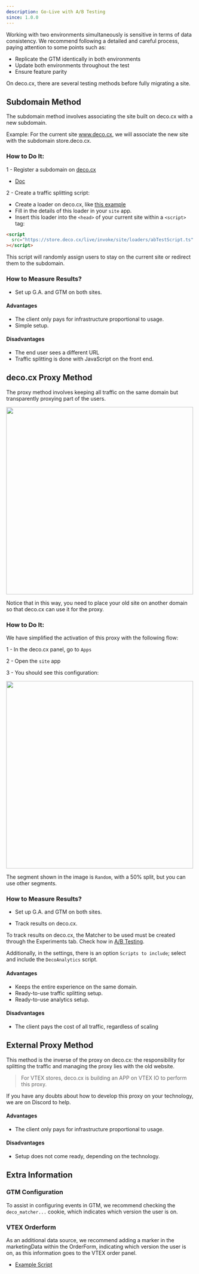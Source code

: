 ```yaml
---
description: Go-Live with A/B Testing
since: 1.0.0
---
```


Working with two environments simultaneously is sensitive in terms of data
consistency. We recommend following a detailed and careful process, paying
attention to some points such as:

- Replicate the GTM identically in both environments
- Update both environments throughout the test
- Ensure feature parity

On deco.cx, there are several testing methods before fully migrating a site.

## Subdomain Method

The subdomain method involves associating the site built on deco.cx with a new
subdomain.

Example: For the current site www.deco.cx, we will associate the new site with
the subdomain store.deco.cx.

### How to Do It:

1 - Register a subdomain on [deco.cx](https://deco.cx)

- [Doc](https://deco.cx/docs/en/getting-started/custom-domains/)

2 - Create a traffic splitting script:

- Create a loader on deco.cx, like
  [this example](https://gist.github.com/guitavano/aca72370b74081289d5d2b86143828e6)
- Fill in the details of this loader in your `site` app.
- Insert this loader into the `<head>` of your current site within a `<script>`
  tag:

```html
<script
  src="https://store.deco.cx/live/invoke/site/loaders/abTestScript.ts"
></script>
```

This script will randomly assign users to stay on the current site or redirect
them to the subdomain.

### How to Measure Results?

- Set up G.A. and GTM on both sites.

#### Advantages

- The client only pays for infrastructure proportional to usage.
- Simple setup.

#### Disadvantages

- The end user sees a different URL
- Traffic splitting is done with JavaScript on the front end.

## deco.cx Proxy Method

The proxy method involves keeping all traffic on the same domain but
transparently proxying part of the users.

<img src="https://deco-sites-assets.s3.sa-east-1.amazonaws.com/starting/650953a6-0ae4-448d-b911-943565cf9094/Screenshot-2024-09-04-at-09.58.03.png" width="500">

Notice that in this way, you need to place your old site on another domain so
that deco.cx can use it for the proxy.

### How to Do It:

We have simplified the activation of this proxy with the following flow:

1 - In the deco.cx panel, go to `Apps`

2 - Open the `site` app

3 - You should see this configuration:

<img src="https://deco-sites-assets.s3.sa-east-1.amazonaws.com/starting/bdacf591-d141-44b5-b85c-3c4068c67c8a/Screenshot-2024-09-04-at-09.59.05.png" width="500">

The segment shown in the image is `Random`, with a 50% split, but you can use
other segments.

### How to Measure Results?

- Set up G.A. and GTM on both sites.

- Track results on deco.cx.

To track results on deco.cx, the Matcher to be used must be created through the
Experiments tab. Check how in
[A/B Testing](https://deco.cx/docs/en/developing-capabilities/apps/ab-test).

Additionally, in the settings, there is an option `Scripts to include`; select
and include the `DecoAnalytics` script.

#### Advantages

- Keeps the entire experience on the same domain.
- Ready-to-use traffic splitting setup.
- Ready-to-use analytics setup.

#### Disadvantages

- The client pays the cost of all traffic, regardless of scaling

## External Proxy Method

This method is the inverse of the proxy on deco.cx: the responsibility for
splitting the traffic and managing the proxy lies with the old website.

> For VTEX stores, deco.cx is building an APP on VTEX IO to perform this proxy.

If you have any doubts about how to develop this proxy on your technology, we
are on Discord to help.

#### Advantages

- The client only pays for infrastructure proportional to usage.

#### Disadvantages

- Setup does not come ready, depending on the technology.

## Extra Information

### GTM Configuration

To assist in configuring events in GTM, we recommend checking the
`deco_matcher...` cookie, which indicates which version the user is on.

### VTEX Orderform

As an additional data source, we recommend adding a marker in the marketingData
within the OrderForm, indicating which version the user is on, as this
information goes to the VTEX order panel.

- [Example Script](https://gist.github.com/guitavano/6de5f1068c85800b0702937b97c51ef2)
